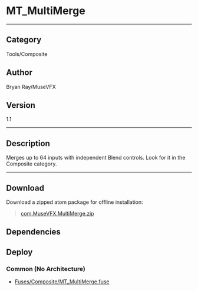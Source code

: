 # MT_MultiMerge
___

## Category
Tools/Composite

## Author
Bryan Ray/MuseVFX

## Version
1.1

___

## Description
<p>Merges up to 64 inputs with independent Blend controls. Look for it in the Composite category.</p>

___

## Download

Download a zipped atom package for offline installation:
> [com.MuseVFX.MultiMerge.zip](https://gitlab.com/WeSuckLess/Reactor/-/archive/master/Reactor-master.zip?path=Atoms/com.MuseVFX.MultiMerge)  

## Dependencies

## Deploy

### Common (No Architecture)

<ul>
<li><a href="https://gitlab.com/WeSuckLess/Reactor/-/blob/master/Atoms/com.MuseVFX.MultiMerge/Fuses/Composite/MT_MultiMerge.fuse?ref_type=heads">Fuses/Composite/MT_MultiMerge.fuse</a></li>
</ul>
